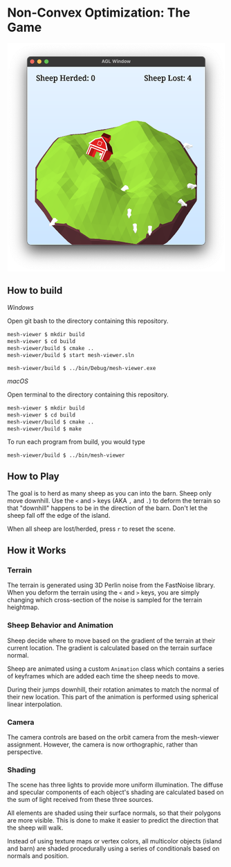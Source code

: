 # Non-Convex Optimization: The Game

![](readme_assets/screenshot.png)

## How to build

*Windows*

Open git bash to the directory containing this repository.

```
mesh-viewer $ mkdir build
mesh-viewer $ cd build
mesh-viewer/build $ cmake ..
mesh-viewer/build $ start mesh-viewer.sln
```

```
mesh-viewer/build $ ../bin/Debug/mesh-viewer.exe
```

*macOS*

Open terminal to the directory containing this repository.

```
mesh-viewer $ mkdir build
mesh-viewer $ cd build
mesh-viewer/build $ cmake ..
mesh-viewer/build $ make
```

To run each program from build, you would type

```
mesh-viewer/build $ ../bin/mesh-viewer
```

## How to Play
The goal is to herd as many sheep as you can into the barn. Sheep only move downhill.
Use the `<` and `>` keys (AKA `,` and `.`) to deform the terrain so that "downhill" happens to be in the direction of the barn. Don't let the sheep fall off the edge of the island.

When all sheep are lost/herded, press `r` to reset the scene.

## How it Works
### Terrain
The terrain is generated using 3D Perlin noise from the FastNoise library. When you deform the terrain using the `<` and `>` keys, you are simply changing which cross-section of the noise is sampled for the terrain heightmap.

### Sheep Behavior and Animation
Sheep decide where to move based on the gradient of the terrain at their current location. The gradient is calculated based on the terrain surface normal.

Sheep are animated using a custom `Animation` class which contains a series of keyframes which are added each time the sheep needs to move.

During their jumps downhill, their rotation animates to match the normal of their new location. This part of the animation is performed using spherical linear interpolation.

### Camera
The camera controls are based on the orbit camera from the mesh-viewer assignment. However, the camera is now orthographic, rather than perspective. 

### Shading
The scene has three lights to provide more uniform illumination. The diffuse and specular components of each object's shading are calculated based on the sum of light received from these three sources.

All elements are shaded using their surface normals, so that their polygons are more visible. This is done to make it easier to predict the direction that the sheep will walk.

Instead of using texture maps or vertex colors, all multicolor objects (island and barn) are shaded procedurally using a series of conditionals based on normals and position.